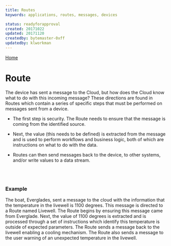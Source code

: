 ```yaml
---
title: Routes
keywords: applications, routes, messages, devices

status: readyforapproval
created: 20171022
updated: 20171120
createdby: bytemaster-0xff
updatedby: klworkman
---
```

[Home](../Index.md)

# Route

The device has sent a message to the Cloud, but how does the Cloud know what to do with this incoming message? These directions are found in Routes which contain a series of specific steps that must be performed on messages sent from a device.

* The first step is security.  The Route needs to ensure that the message is coming from the identified source.

* Next, the value (this needs to be defined) is extracted from the message and is used to perform workflows and business logic, both of which are instructions on what to do with the data.  

* Routes can then send messages back to the device, to other systems, and/or write values to a data stream.

<br>
<br>

### **Example**
The boat, Everglades, sent a message to the cloud with the information that the temperature in the livewell is 1100 degrees.  This message is directed to a Route named Livewell.  The Route begins by ensuring this message came from Everglade.  Next, the value of 1100 degrees is extracted and is processed through a set of instructions which identify this temperature is outside of expected parameters.  The Route sends a message back to the livewell enabling a cooling mechanism.  The Route also sends a message to the user warning of an unexpected temperature in the livewell.
